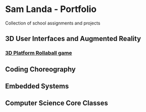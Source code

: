 # Sam Landa - Portfolio
Collection of school assignments and projects


## 3D User Interfaces and Augmented Reality
### [3D Platform Rollaball game](https://github.com/sdlanda77/portfolio/tree/main/3D_UI_AR)

## Coding Choreography


## Embedded Systems


## Computer Science Core Classes
